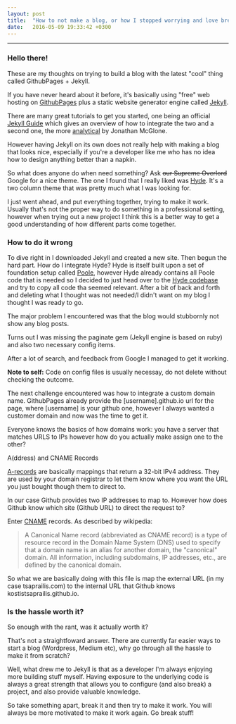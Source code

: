 ```yaml
---
layout: post
title:  "How to not make a blog, or how I stopped worrying and love breaking stuff."
date:   2016-05-09 19:33:42 +0300
---
```


---
<!--excerpt-->

### Hello there!

These are my thoughts on trying to build a blog with the latest "cool" thing called
GithubPages + Jekyll.

If you have never heard about it before, it's basically using "free" web hosting on
[GithubPages][githubpages-url] plus a static website generator engine called
[Jekyll][jekyll-url].

There are many great tutorials to get you started, one being an official
[Jekyll Guide][jekyllgithub-url] which gives an overview of how to integrate
the two and a second one, the more [analytical][jonathanmacglone-url] by
Jonathan McGlone.

However having Jekyll on its own does not really help with making a blog that
looks nice, especially if you're a developer like me who has no idea how to
design anything better than a napkin.

So what does anyone do when need something? Ask <del>our Supreme Overlord</del> Google
for a nice theme. The one I found that I really liked was [Hyde][hyde-url]. It's a
two column theme that was pretty much what I was looking for.

I just went ahead, and put everything together, trying to make it work. Usually
that's not the proper way to do something in a professional setting, however when
trying out a new project I think this is a better way to get a good understanding
of how different parts come together.

### How to do it wrong

To dive right in I downloaded Jekyll and created a new site. Then begun the hard part.
How do I integrate Hyde? Hyde is itself built upon a set of foundation setup called
[Poole][poole-url], however Hyde already contains all Poole code that is needed so
I decided to just head over to the [Hyde codebase][hydecode-url] and try to copy all
code tha seemed relevant. After a bit of back and forth and deleting what I thought
was not needed/I didn't want on my blog I thought I was ready to go.

The major problem I encountered was that the blog would stubbornly not show any blog posts.

Turns out I was missing the paginate gem (Jekyll engine is based on ruby) and also
two necessary config items.

After a lot of search, and feedback from Google I managed to get it working.

<strong>Note to self:</strong> Code on config files is usually necessay,
do not delete without checking the outcome.

The next challenge encountered was how to integrate a custom domain name. GithubPages
already provide the [username].github.io url for the page, where [username] is your
github one, however I always wanted a customer domain and now was the time to get it.

Everyone knows the basics of how domains work: you have a server that matches URLS to IPs
however how do you actually make assign one to the other?

A(ddress) and CNAME Records

[A-records][arecord-url] are basically mappings that return a 32-bit IPv4 address. They are used
by your domain registrar to let them know where you want the URL you just bought
though them to direct to.

In our case Github provides two IP addresses to map to. However how does Github know
which site (Github URL) to direct the request to?

Enter [CNAME][cname-url] records. As described by wikipedia:
> A Canonical Name record (abbreviated as CNAME record) is a type of resource record
in the Domain Name System (DNS) used to specify that a domain name is an alias for another domain,
the "canonical" domain. All information, including subdomains, IP addresses, etc.,
are defined by the canonical domain.

So what we are basically doing with this file is map the external URL (in my case
tsaprailis.com) to the internal URL that Github knows kostistsaprailis.github.io.


### Is the hassle worth it?

So enough with the rant, was it actually worth it?

That's not a straightfoward answer. There are currently far easier ways to start a blog
(Wordpress, Medium etc), why go through all the hassle to make it from scratch?

Well, what drew me to Jekyll is that as a developer I'm always
enjoying more building stuff myself. Having exposure to the underlying code is
always a great strength that allows you to configure (and also break) a project,
and also provide valuable knowledge.

So take something apart, break it and then try to make it work. You will always be
more motivated to make it work again. Go break stuff!


[githubpages-url]: https://pages.github.com/
[jekyll-url]: https://jekyllrb.com/
[jekyllgithub-url]: https://jekyllrb.com/docs/github-pages/
[jonathanmacglone-url]: http://jmcglone.com/guides/github-pages/
[hyde-url]: http://hyde.getpoole.com/
[poole-url]: http://getpoole.com/
[hydecode-url]: https://github.com/poole/hyde/
[arecord-url]:https://en.wikipedia.org/wiki/List_of_DNS_record_types#A
[cname-url]:https://en.wikipedia.org/wiki/CNAME_record
